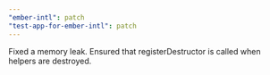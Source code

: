 ```yaml
---
"ember-intl": patch
"test-app-for-ember-intl": patch
---
```


Fixed a memory leak. Ensured that registerDestructor is called when helpers are destroyed.
